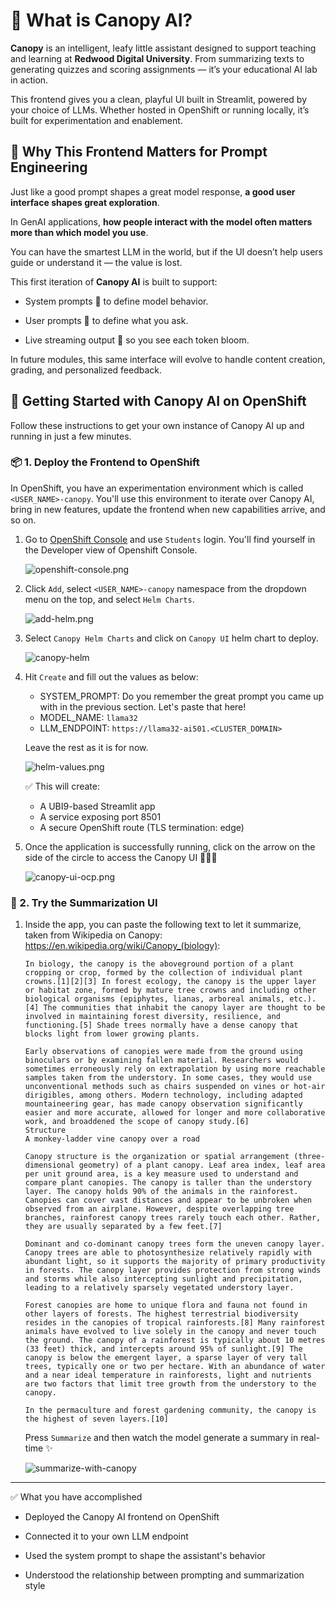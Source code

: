 # 🌿 What is Canopy AI?

<div class="terminal-curl"></div>

**Canopy** is an intelligent, leafy little assistant designed to support teaching and learning at **Redwood Digital University**. From summarizing texts to generating quizzes and scoring assignments — it’s your educational AI lab in action.

This frontend gives you a clean, playful UI built in Streamlit, powered by your choice of LLMs. Whether hosted in OpenShift or running locally, it’s built for experimentation and enablement.

## 🎯 Why This Frontend Matters for Prompt Engineering

Just like a good prompt shapes a great model response, **a good user interface shapes great exploration**.

In GenAI applications, **how people interact with the model often matters more than which model you use**.

You can have the smartest LLM in the world, but if the UI doesn’t help users guide or understand it — the value is lost.

This first iteration of **Canopy AI** is built to support:

- System prompts 🧠 to define model behavior.

- User prompts 💬 to define what you ask.

- Live streaming output 🌱 so you see each token bloom.

In future modules, this same interface will evolve to handle content creation, grading, and personalized feedback.

## 🚀 Getting Started with Canopy AI on OpenShift

Follow these instructions to get your own instance of Canopy AI up and running in just a few minutes.

### 📦 1. Deploy the Frontend to OpenShift

In OpenShift, you have an experimentation environment which is called `<USER_NAME>-canopy`. You'll use this environment to iterate over Canopy AI, bring in new features, update the frontend when new capabilities arrive, and so on. 

1. Go to [OpenShift Console](https://console-openshift-console.<CLUSTER_DOMAIN>) and use `Students` login. You'll find yourself in the Developer view of Openshift Console.


    ![openshift-console.png](./images/openshift-console.png)

2. Click `Add`, select `<USER_NAME>-canopy` namespace from the dropdown menu on the top, and select `Helm Charts`. 

    ![add-helm.png](./images/add-helm.png)

3. Select `Canopy Helm Charts` and click on `Canopy UI` helm chart to deploy.

    ![canopy-helm](./images/canopy-helm.png)

4. Hit `Create` and fill out the values as below:

    - SYSTEM_PROMPT: Do you remember the great prompt you came up with in the previous section. Let's paste that here!
    - MODEL_NAME: `llama32`
    - LLM_ENDPOINT: `https://llama32-ai501.<CLUSTER_DOMAIN>`
  
    Leave the rest as it is for now.

    ![helm-values.png](./images/helm-values.png)

    ✅ This will create:

    - A UBI9-based Streamlit app
    - A service exposing port 8501
    - A secure OpenShift route (TLS termination: edge)

5. Once the application is successfully running, click on the arrow on the side of the circle to access the Canopy UI 🌳🌳🌳

    ![canopy-ui-ocp.png](./images/canopy-ui-ocp.png)


### 🧪 2. Try the Summarization UI

1. Inside the app, you can paste the following text to let it summarize, taken from Wikipedia on Canopy: https://en.wikipedia.org/wiki/Canopy_(biology):
   
    ```
    In biology, the canopy is the aboveground portion of a plant cropping or crop, formed by the collection of individual plant crowns.[1][2][3] In forest ecology, the canopy is the upper layer or habitat zone, formed by mature tree crowns and including other biological organisms (epiphytes, lianas, arboreal animals, etc.).[4] The communities that inhabit the canopy layer are thought to be involved in maintaining forest diversity, resilience, and functioning.[5] Shade trees normally have a dense canopy that blocks light from lower growing plants.

    Early observations of canopies were made from the ground using binoculars or by examining fallen material. Researchers would sometimes erroneously rely on extrapolation by using more reachable samples taken from the understory. In some cases, they would use unconventional methods such as chairs suspended on vines or hot-air dirigibles, among others. Modern technology, including adapted mountaineering gear, has made canopy observation significantly easier and more accurate, allowed for longer and more collaborative work, and broaddened the scope of canopy study.[6]
    Structure
    A monkey-ladder vine canopy over a road

    Canopy structure is the organization or spatial arrangement (three-dimensional geometry) of a plant canopy. Leaf area index, leaf area per unit ground area, is a key measure used to understand and compare plant canopies. The canopy is taller than the understory layer. The canopy holds 90% of the animals in the rainforest. Canopies can cover vast distances and appear to be unbroken when observed from an airplane. However, despite overlapping tree branches, rainforest canopy trees rarely touch each other. Rather, they are usually separated by a few feet.[7]

    Dominant and co-dominant canopy trees form the uneven canopy layer. Canopy trees are able to photosynthesize relatively rapidly with abundant light, so it supports the majority of primary productivity in forests. The canopy layer provides protection from strong winds and storms while also intercepting sunlight and precipitation, leading to a relatively sparsely vegetated understory layer.

    Forest canopies are home to unique flora and fauna not found in other layers of forests. The highest terrestrial biodiversity resides in the canopies of tropical rainforests.[8] Many rainforest animals have evolved to live solely in the canopy and never touch the ground. The canopy of a rainforest is typically about 10 metres (33 feet) thick, and intercepts around 95% of sunlight.[9] The canopy is below the emergent layer, a sparse layer of very tall trees, typically one or two per hectare. With an abundance of water and a near ideal temperature in rainforests, light and nutrients are two factors that limit tree growth from the understory to the canopy.

    In the permaculture and forest gardening community, the canopy is the highest of seven layers.[10] 
    ```

    Press `Summarize` and then watch the model generate a summary in real-time ✨

    ![summarize-with-canopy](./images/summarize-with-canopy.png)

---

✅ What you have accomplished

- Deployed the Canopy AI frontend on OpenShift

- Connected it to your own LLM endpoint

- Used the system prompt to shape the assistant's behavior

- Understood the relationship between prompting and summarization style